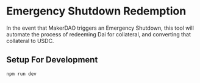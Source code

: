 # Emergency Shutdown Redemption

In the event that MakerDAO triggers an Emergency Shutdown, this tool
will automate the process of redeeming Dai for collateral, and converting
that collateral to USDC.

## Setup For Development

```bash
npm run dev
```

